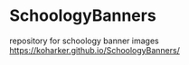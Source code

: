 # SchoologyBanners
repository for schoology banner images
https://koharker.github.io/SchoologyBanners/
